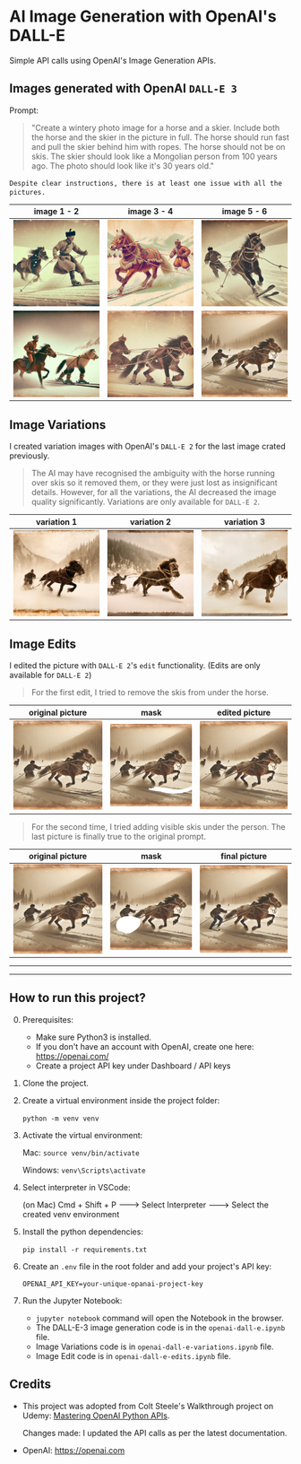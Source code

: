 # AI Image Generation with OpenAI's DALL-E

Simple API calls using OpenAI's Image Generation APIs.

## Images generated with OpenAI `DALL-E 3`

Prompt:

> "Create a wintery photo image for a horse and a skier. Include both the horse and the skier in the picture in full. The horse should run fast and pull the skier behind him with ropes. The horse should not be on skis. The skier should look like a Mongolian person from 100 years ago. The photo should look like it's 30 years old."

    Despite clear instructions, there is at least one issue with all the pictures.

|            image 1 - 2             |            image 3 - 4             |            image 5 - 6             |
| :--------------------------------: | :--------------------------------: | :--------------------------------: |
| ![skijoer1](./images/skijoer.png)  | ![skijoer3](./images/skijoer3.png) | ![skijoer5](./images/skijoer5.png) |
| ![skijoer2](./images/skijoer2.png) | ![skijoer4](./images/skijoer4.png) | ![skijoer6](./images/skijoer6.png) |

## Image Variations

I created variation images with OpenAI's `DALL-E 2` for the last image crated previously.

> The AI may have recognised the ambiguity with the horse running over skis so it removed them, or they were just lost as insignificant details. However, for all the variations, the AI decreased the image quality significantly. Variations are only available for `DALL-E 2`.

| variation 1 | variation 2 | variation 3 |
| :---------: | :---------: | :---------: |
| ![variation1](./image-variations/skijoer-variation-0.png) | ![variation2](./image-variations/skijoer-variation-1.png) | ![variation3](./image-variations/skijoer-variation-2.png) |

## Image Edits

I edited the picture with `DALL-E 2`'s `edit` functionality. (Edits are only available for `DALL-E 2`)

> For the first edit, I tried to remove the skis from under the horse.

|              original picture              |                     mask                      |                   edited picture                    |
| :----------------------------------------: | :-------------------------------------------: | :-------------------------------------------------: |
| ![original-picture](./images/skijoer6.png) | ![masked-picture](./images/skijoer6-mask.png) | ![edited-picture](./image-edits/skijoer-edit-1.png) |


> For the second time, I tried adding visible skis under the person. The last picture is finally true to the original prompt.

|              original picture              |                     mask                      |                   final picture                    |
| :----------------------------------------: | :-------------------------------------------: | :-------------------------------------------------: |
| ![original-picture2](./image-edits/skijoer-edit-1.png) | ![masked-picture2](./image-edits/skijoer-edit-1-mask.png) | ![edited-picture](./image-edits/skijoer-edit-4.png) |

---

---

## How to run this project?

0. Prerequisites:

   - Make sure Python3 is installed.
   - If you don't have an account with OpenAI, create one here: https://openai.com/
   - Create a project API key under Dashboard / API keys

1. Clone the project.

2. Create a virtual environment inside the project folder:

   `python -m venv venv`

3. Activate the virtual environment:

   Mac: `source venv/bin/activate`

   Windows: `venv\Scripts\activate`

4. Select interpreter in VSCode:

   (on Mac) Cmd + Shift + P  ---> Select Interpreter ---> Select the created venv environment

5. Install the python dependencies:

   `pip install -r requirements.txt`

6. Create an `.env` file in the root folder and add your project's API key:

   ```
   OPENAI_API_KEY=your-unique-opanai-project-key

   ```

7. Run the Jupyter Notebook:

   - `jupyter notebook` command will open the Notebook in the browser.
   - The DALL-E-3 image generation code is in the `openai-dall-e.ipynb` file.
   - Image Variations code is in `openai-dall-e-variations.ipynb` file.
   - Image Edit code is in `openai-dall-e-edits.ipynb` file.

## Credits

- This project was adopted from Colt Steele's Walkthrough project on Udemy: [Mastering OpenAI Python APIs](https://www.udemy.com/course/mastering-openai/?couponCode=24T3MT53024).

  Changes made: I updated the API calls as per the latest documentation.

- OpenAI: https://openai.com
